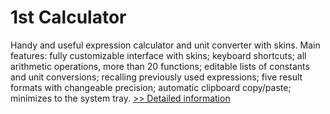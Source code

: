 # 1st Calculator
Handy and useful expression calculator and unit converter with skins. Main features: fully customizable interface with skins; keyboard shortcuts; all arithmetic operations, more than 20 functions; editable lists of constants and unit conversions; recalling previously used expressions; five result formats with changeable precision; automatic clipboard copy/paste; minimizes to the system tray.
[>> Detailed information](https://secure.shareit.com/shareit/product.html?productid=134277&affiliateid=200057808)